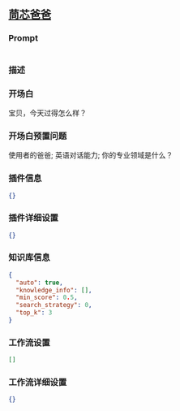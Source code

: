 
## [茼芯爸爸](https://www.coze.cn/store/bot/7343896562046730240)
### Prompt
```md

```
### 描述

### 开场白
宝贝，今天过得怎么样？
### 开场白预置问题
使用者的爸爸;
英语对话能力;
你的专业领域是什么？
### 插件信息
```json
{}
```
### 插件详细设置
```json
{}
```
### 知识库信息
```json
{
  "auto": true,
  "knowledge_info": [],
  "min_score": 0.5,
  "search_strategy": 0,
  "top_k": 3
}
```
### 工作流设置
```json
[]
```
### 工作流详细设置
```json
{}
```
